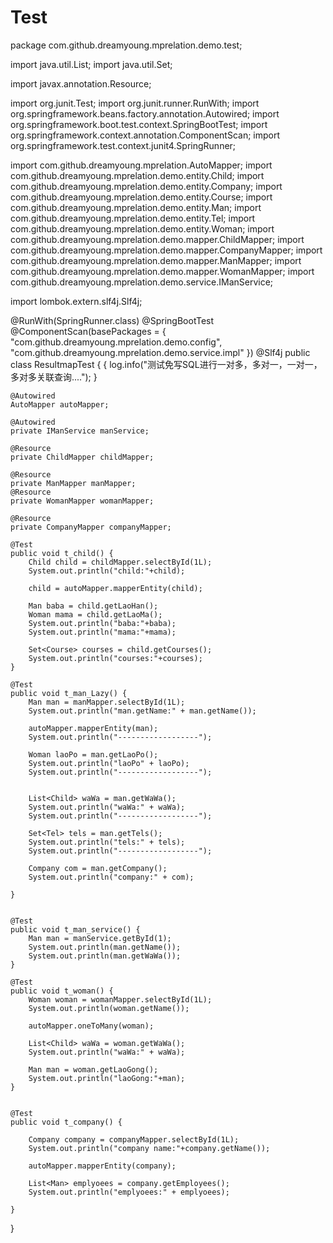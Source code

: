 







Test
=====
package com.github.dreamyoung.mprelation.demo.test;

import java.util.List;
import java.util.Set;

import javax.annotation.Resource;

import org.junit.Test;
import org.junit.runner.RunWith;
import org.springframework.beans.factory.annotation.Autowired;
import org.springframework.boot.test.context.SpringBootTest;
import org.springframework.context.annotation.ComponentScan;
import org.springframework.test.context.junit4.SpringRunner;

import com.github.dreamyoung.mprelation.AutoMapper;
import com.github.dreamyoung.mprelation.demo.entity.Child;
import com.github.dreamyoung.mprelation.demo.entity.Company;
import com.github.dreamyoung.mprelation.demo.entity.Course;
import com.github.dreamyoung.mprelation.demo.entity.Man;
import com.github.dreamyoung.mprelation.demo.entity.Tel;
import com.github.dreamyoung.mprelation.demo.entity.Woman;
import com.github.dreamyoung.mprelation.demo.mapper.ChildMapper;
import com.github.dreamyoung.mprelation.demo.mapper.CompanyMapper;
import com.github.dreamyoung.mprelation.demo.mapper.ManMapper;
import com.github.dreamyoung.mprelation.demo.mapper.WomanMapper;
import com.github.dreamyoung.mprelation.demo.service.IManService;

import lombok.extern.slf4j.Slf4j;

@RunWith(SpringRunner.class)
@SpringBootTest
@ComponentScan(basePackages = { "com.github.dreamyoung.mprelation.demo.config",
		"com.github.dreamyoung.mprelation.demo.service.impl" })
@Slf4j
public class ResultmapTest {
	{
		log.info("测试免写SQL进行一对多，多对一，一对一，多对多关联查询....");
	}
	
	@Autowired
	AutoMapper autoMapper;

	@Autowired
	private IManService manService;

	@Resource
	private ChildMapper childMapper;

	@Resource
	private ManMapper manMapper;
	@Resource
	private WomanMapper womanMapper;
	
	@Resource
	private CompanyMapper companyMapper;

	@Test
	public void t_child() {
		Child child = childMapper.selectById(1L);
		System.out.println("child:"+child);

		child = autoMapper.mapperEntity(child);
		
		Man baba = child.getLaoHan();
		Woman mama = child.getLaoMa();
		System.out.println("baba:"+baba);
		System.out.println("mama:"+mama);
		
		Set<Course> courses = child.getCourses();
		System.out.println("courses:"+courses);
	}

	@Test
	public void t_man_Lazy() {
		Man man = manMapper.selectById(1L);
		System.out.println("man.getName:" + man.getName());

		autoMapper.mapperEntity(man);
		System.out.println("------------------");
		
		Woman laoPo = man.getLaoPo();
		System.out.println("laoPo" + laoPo);
		System.out.println("------------------");
		
		
		List<Child> waWa = man.getWaWa();
		System.out.println("waWa:" + waWa);
		System.out.println("------------------");
		
		Set<Tel> tels = man.getTels();
		System.out.println("tels:" + tels);
		System.out.println("------------------");
		
		Company com = man.getCompany();
		System.out.println("company:" + com);

	}


	@Test
	public void t_man_service() {
		Man man = manService.getById(1);
		System.out.println(man.getName());
		System.out.println(man.getWaWa());
	}

	@Test
	public void t_woman() {
		Woman woman = womanMapper.selectById(1L);
		System.out.println(woman.getName());
		
		autoMapper.oneToMany(woman);
		
		List<Child> waWa = woman.getWaWa();
		System.out.println("waWa:" + waWa);
		
		Man man = woman.getLaoGong();
		System.out.println("laoGong:"+man);
	}


	@Test
	public void t_company() {

		Company company = companyMapper.selectById(1L);
		System.out.println("company name:"+company.getName());

		autoMapper.mapperEntity(company);
		
		List<Man> emplyoees = company.getEmployees();
		System.out.println("emplyoees:" + emplyoees);

	}

}






